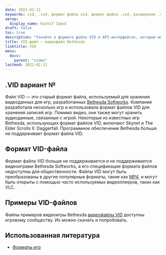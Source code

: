 ```yaml
---
date: 2022-02-11
keywords: vid, .vid, формат файла vid, формат файла .vid, расширение .vid, расширение vid, формат видео vid, файлы vid dvd
автор:
  display_name: Kashif Iqbal
draft: false
toc: true
description: "Узнайте о формате файла VID и API-интерфейсах, которые могут создавать и открывать файлы VID."
title: VID-файл — видеофайл Bethesda
linktitle: VID
menu:
  docs:
    parent: "video"
lastmod: 2022-02-11
---
```


## .VID вариант № ##

Файл VID — это старый формат файла, используемый для хранения видеоданных для игр, разработанных [Bethesda Softworks](https://bethesda.net/en/dashboard). Компания разработала несколько игр и использовала формат файлов VID для хранения записей игр. Помимо видео, они также могут хранить аудиоданные, связанные с игрой. Некоторые из известных игр Bethesda, использующих формат файлов VID, включают Skynet и The Elder Scrolls II: Daggerfall. Программное обеспечение Bethesda больше не поддерживает формат файла VID.

## Формат VID-файла

Формат файла VID больше не поддерживается и не поддерживается видеоиграми Bethesda Softworks, а его спецификации формата файлов недоступны для общественности. Файлы VID могут быть преобразованы в другие популярные форматы, такие как [MP4](/ru/video/mp4/), и могут быть открыты с помощью часто используемых видеоплееров, таких как VLC.

## Примеры VID-файлов

Файлы примеров видеоигры Bethesda [видеофайлы VID](http://samples.mplayerhq.hu/game-formats/bethsoft-vid/) доступны игровому сообществу. Их можно скачать и попробовать.

## Использованная литература ##

- [Форматы игр](http://samples.mplayerhq.hu/game-formats/bethsoft-vid/)

